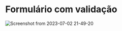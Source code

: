 # Formulário com validação
![Screenshot from 2023-07-02 21-49-20](https://github.com/gustavolisboa10/Formul-rio-com-valida-o/assets/114710706/87abe17a-e9e9-4e35-baeb-abb6888eae79)

